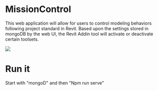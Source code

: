 # MissionControl
This web application will allow for users to control modeling behaviors following project standard in Revit. Based upon the settings stored in mongoDB by the web UI, the Revit Addin tool will activate or deactivate certain toolsets. 

![](MissionControl_Architecture.png)

# Run it
Start with "mongoD" and then "Npm run serve"
